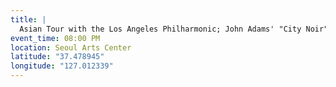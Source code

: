 ```yaml
---
title: |
  Asian Tour with the Los Angeles Philharmonic; John Adams' "City Noir"
event_time: 08:00 PM
location: Seoul Arts Center
latitude: "37.478945"
longitude: "127.012339"
---
```

